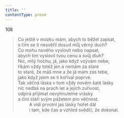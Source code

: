 ```yaml
---
title: ''
contentType: prose
---
```


108

> Co ještě v mozku mám, abych to běžel zapsat,  
> s čím se ti nesvěřil dosud můj věrný duch?  
> Co mohu nového vyslovit nebo napsat,  
> abych tím vyslovil tvou cenu a svůj dluh?  
> Nic, milý hochu; já, jako když vzývám nebe,  
> říkám vždy totéž jen a nemám za staré  
> to staré, že máš mne a že já mám zas tebe,  
> jako když jsem se ti koříval poprvé.  
> Tak věčná láska v tom vždy novém šatě lásky  
> nic nedbá na prach let a jejich zuřivost,  
> odpírá přijímat nevyhnutelné vrásky  
> a činí stáří svým pážetem pro věčnost.  
>          A vidí prvotní jas lásky hořet dál  
>          i tam, kde čas a vzhled svědčí, že dokonal.
